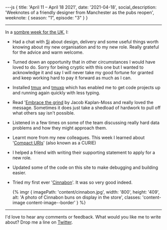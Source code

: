 ---js
{
title: 'April 11 &ndash; April 18 2021',
date: '2021-04-18',
social_description: 'Weeknotes of a friendly designer from Manchester as the pubs reopen',
weeknote: {
season: "1",
episode: "3"
}
}

---

In a [sombre week for the UK](https://www.bbc.co.uk/news/uk-56779068), I:

- Had a chat with [Si](https://ermlikeyeah.com) about design, delivery and some useful things worth knowing about my new organisation and to my new role. Really grateful for the advice and warm welcome.
- Turned down an opportunity that in other circumstances I would have loved to do. Sorry for being cryptic with this one but I wanted to acknowledge it and say I will never take my good fortune for granted and keep working hard to pay it forward as much as I can.
- Installed [tmux](https://github.com/tmux/tmux/wiki) and [tmuxp](https://tmuxp.git-pull.com/) which has enabled me to get code projects up and running again quickly with less typing.
- Read '[Embrace the grind](https://jacobian.org/2021/apr/7/embrace-the-grind/) by Jacob Kaplan-Moss and really loved the message. Sometimes it does just take a shedload of hardwork to pull off what others say isn't possible.
- Listened in a few times on some of the team discussing really hard data problems and how they might approach them.
- Learnt more from my new colleagues. This week I learned about '[Compact URIs](https://en.wikipedia.org/wiki/CURIE)' (also known as a CURIE)
- I helped a friend with writing their supporting statement to apply for a new role.
- Updated some of the code on this site to make debugging and building easier.
- Tried my first ever '[Cinnabon](https://www.cinnabon.uk/)'. It was so very good indeed.

  {% imgr { imagePath: 'content/cinnabon.jpg', width: '800', height: '409', alt: 'A photo of Cinnabon buns on display in the store', classes: 'content-image content-image--border' } %}

---

I'd love to hear any comments or feedback. What would you like me to write about? Drop me a line on [Twitter](https://twitter.com/paulmsmith).
